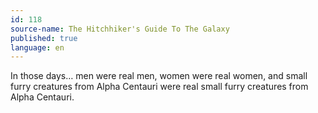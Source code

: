 ```yaml
---
id: 118
source-name: The Hitchhiker's Guide To The Galaxy
published: true
language: en
---
```

In those days… men were real men, women were real women, and small furry creatures from Alpha Centauri were real small furry creatures from Alpha Centauri.
